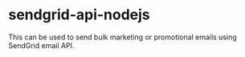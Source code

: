 # sendgrid-api-nodejs
This can be used to send bulk marketing or promotional emails using SendGrid email API.
